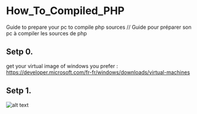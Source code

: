 # How_To_Compiled_PHP
Guide to prepare your pc to compile php sources // Guide pour préparer son pc à compiler les sources de php


Setp 0. 
---------
get your virtual image of windows you prefer :
https://developer.microsoft.com/fr-fr/windows/downloads/virtual-machines


Setp 1. 
---------
![alt text]()
